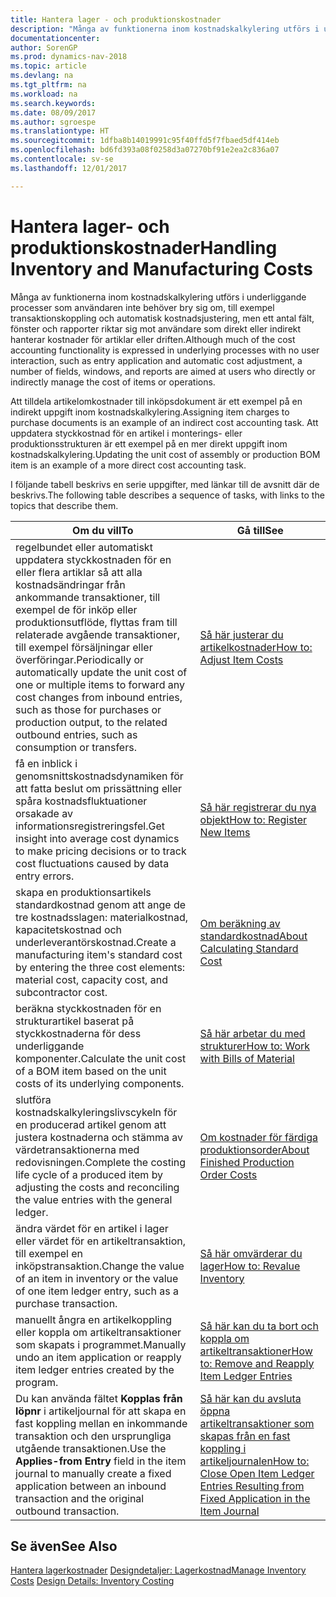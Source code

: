 ```yaml
---
title: Hantera lager - och produktionskostnader
description: "Många av funktionerna inom kostnadskalkylering utförs i underliggande processer som användaren inte behöver bry sig om, till exempel transaktionskoppling och automatisk kostnadsjustering, men ett antal fält, fönster och rapporter riktar sig mot användare som direkt eller indirekt hanterar kostnader för artiklar eller driften."
documentationcenter: 
author: SorenGP
ms.prod: dynamics-nav-2018
ms.topic: article
ms.devlang: na
ms.tgt_pltfrm: na
ms.workload: na
ms.search.keywords: 
ms.date: 08/09/2017
ms.author: sgroespe
ms.translationtype: HT
ms.sourcegitcommit: 1dfba8b14019991c95f40ffd5f7fbaed5df414eb
ms.openlocfilehash: bd6fd393a08f0258d3a07270bf91e2ea2c836a07
ms.contentlocale: sv-se
ms.lasthandoff: 12/01/2017

---
```

# <a name="handling-inventory-and-manufacturing-costs"></a><span data-ttu-id="68d8e-103">Hantera lager- och produktionskostnader</span><span class="sxs-lookup"><span data-stu-id="68d8e-103">Handling Inventory and Manufacturing Costs</span></span>
<span data-ttu-id="68d8e-104">Många av funktionerna inom kostnadskalkylering utförs i underliggande processer som användaren inte behöver bry sig om, till exempel transaktionskoppling och automatisk kostnadsjustering, men ett antal fält, fönster och rapporter riktar sig mot användare som direkt eller indirekt hanterar kostnader för artiklar eller driften.</span><span class="sxs-lookup"><span data-stu-id="68d8e-104">Although much of the cost accounting functionality is expressed in underlying processes with no user interaction, such as entry application and automatic cost adjustment, a number of fields, windows, and reports are aimed at users who directly or indirectly manage the cost of items or operations.</span></span>  

 <span data-ttu-id="68d8e-105">Att tilldela artikelomkostnader till inköpsdokument är ett exempel på en indirekt uppgift inom kostnadskalkylering.</span><span class="sxs-lookup"><span data-stu-id="68d8e-105">Assigning item charges to purchase documents is an example of an indirect cost accounting task.</span></span> <span data-ttu-id="68d8e-106">Att uppdatera styckkostnad för en artikel i monterings- eller produktionsstrukturen är ett exempel på en mer direkt uppgift inom kostnadskalkylering.</span><span class="sxs-lookup"><span data-stu-id="68d8e-106">Updating the unit cost of assembly or production BOM item is an example of a more direct cost accounting task.</span></span>  

 <span data-ttu-id="68d8e-107">I följande tabell beskrivs en serie uppgifter, med länkar till de avsnitt där de beskrivs.</span><span class="sxs-lookup"><span data-stu-id="68d8e-107">The following table describes a sequence of tasks, with links to the topics that describe them.</span></span>   

|<span data-ttu-id="68d8e-108">**Om du vill**</span><span class="sxs-lookup"><span data-stu-id="68d8e-108">**To**</span></span>|<span data-ttu-id="68d8e-109">**Gå till**</span><span class="sxs-lookup"><span data-stu-id="68d8e-109">**See**</span></span>|  
|------------|-------------|  
|<span data-ttu-id="68d8e-110">regelbundet eller automatiskt uppdatera styckkostnaden för en eller flera artiklar så att alla kostnadsändringar från ankommande transaktioner, till exempel de för inköp eller produktionsutflöde, flyttas fram till relaterade avgående transaktioner, till exempel försäljningar eller överföringar.</span><span class="sxs-lookup"><span data-stu-id="68d8e-110">Periodically or automatically update the unit cost of one or multiple items to forward any cost changes from inbound entries, such as those for purchases or production output, to the related outbound entries, such as consumption or transfers.</span></span>|[<span data-ttu-id="68d8e-111">Så här justerar du artikelkostnader</span><span class="sxs-lookup"><span data-stu-id="68d8e-111">How to: Adjust Item Costs</span></span>](inventory-how-adjust-item-costs.md)|  
|<span data-ttu-id="68d8e-112">få en inblick i genomsnittskostnadsdynamiken för att fatta beslut om prissättning eller spåra kostnadsfluktuationer orsakade av informationsregistreringsfel.</span><span class="sxs-lookup"><span data-stu-id="68d8e-112">Get insight into average cost dynamics to make pricing decisions or to track cost fluctuations caused by data entry errors.</span></span>|[<span data-ttu-id="68d8e-113">Så här registrerar du nya objekt</span><span class="sxs-lookup"><span data-stu-id="68d8e-113">How to: Register New Items</span></span>](inventory-how-register-new-items.md)|  
|<span data-ttu-id="68d8e-114">skapa en produktionsartikels standardkostnad genom att ange de tre kostnadsslagen: materialkostnad, kapacitetskostnad och underleverantörskostnad.</span><span class="sxs-lookup"><span data-stu-id="68d8e-114">Create a manufacturing item's standard cost by entering the three cost elements: material cost, capacity cost, and subcontractor cost.</span></span>|[<span data-ttu-id="68d8e-115">Om beräkning av standardkostnad</span><span class="sxs-lookup"><span data-stu-id="68d8e-115">About Calculating Standard Cost</span></span>](finance-about-calculating-standard-cost.md)|  
|<span data-ttu-id="68d8e-116">beräkna styckkostnaden för en strukturartikel baserat på styckkostnaderna för dess underliggande komponenter.</span><span class="sxs-lookup"><span data-stu-id="68d8e-116">Calculate the unit cost of a BOM item based on the unit costs of its underlying components.</span></span>|[<span data-ttu-id="68d8e-117">Så här arbetar du med strukturer</span><span class="sxs-lookup"><span data-stu-id="68d8e-117">How to: Work with Bills of Material</span></span>](inventory-how-work-BOMs.md)|  
|<span data-ttu-id="68d8e-118">slutföra kostnadskalkyleringslivscykeln för en producerad artikel genom att justera kostnaderna och stämma av värdetransaktionerna med redovisningen.</span><span class="sxs-lookup"><span data-stu-id="68d8e-118">Complete the costing life cycle of a produced item by adjusting the costs and reconciling the value entries with the general ledger.</span></span>|[<span data-ttu-id="68d8e-119">Om kostnader för färdiga produktionsorder</span><span class="sxs-lookup"><span data-stu-id="68d8e-119">About Finished Production Order Costs</span></span>](finance-about-finished-production-order-costs.md)|  
|<span data-ttu-id="68d8e-120">ändra värdet för en artikel i lager eller värdet för en artikeltransaktion, till exempel en inköpstransaktion.</span><span class="sxs-lookup"><span data-stu-id="68d8e-120">Change the value of an item in inventory or the value of one item ledger entry, such as a purchase transaction.</span></span>|[<span data-ttu-id="68d8e-121">Så här omvärderar du lager</span><span class="sxs-lookup"><span data-stu-id="68d8e-121">How to: Revalue Inventory</span></span>](inventory-how-revalue-inventory.md)|
|<span data-ttu-id="68d8e-122">manuellt ångra en artikelkoppling eller koppla om artikeltransaktioner som skapats i programmet.</span><span class="sxs-lookup"><span data-stu-id="68d8e-122">Manually undo an item application or reapply item ledger entries created by the program.</span></span>|[<span data-ttu-id="68d8e-123">Så här kan du ta bort och koppla om artikeltransaktioner</span><span class="sxs-lookup"><span data-stu-id="68d8e-123">How to: Remove and Reapply Item Ledger Entries</span></span>](finance-how-to-remove-and-reapply-item-entries.md)|  
|<span data-ttu-id="68d8e-124">Du kan använda fältet **Kopplas från löpnr** i artikeljournal för att skapa en fast koppling mellan en inkommande transaktion och den ursprungliga utgående transaktionen.</span><span class="sxs-lookup"><span data-stu-id="68d8e-124">Use the **Applies-from Entry** field in the item journal to manually create a fixed application between an inbound transaction and the original outbound transaction.</span></span>|[<span data-ttu-id="68d8e-125">Så här kan du avsluta öppna artikeltransaktioner som skapas från en fast koppling i artikeljournalen</span><span class="sxs-lookup"><span data-stu-id="68d8e-125">How to: Close Open Item Ledger Entries Resulting from Fixed Application in the Item Journal</span></span>](finance-how-to-close-open-item-ledger-entries-resulting-from-fixed-application-in-the-item-journal.md)|  

## <a name="see-also"></a><span data-ttu-id="68d8e-126">Se även</span><span class="sxs-lookup"><span data-stu-id="68d8e-126">See Also</span></span>  
<span data-ttu-id="68d8e-127">[Hantera lagerkostnader](finance-manage-inventory-costs.md)
[Designdetaljer: Lagerkostnad](design-details-inventory-costing.md)</span><span class="sxs-lookup"><span data-stu-id="68d8e-127">[Manage Inventory Costs](finance-manage-inventory-costs.md)
[Design Details: Inventory Costing](design-details-inventory-costing.md)</span></span>

